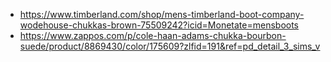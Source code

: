 - https://www.timberland.com/shop/mens-timberland-boot-company-wodehouse-chukkas-brown-75509242?icid=Monetate=mensboots
- https://www.zappos.com/p/cole-haan-adams-chukka-bourbon-suede/product/8869430/color/175609?zlfid=191&ref=pd_detail_3_sims_v
